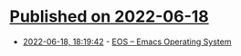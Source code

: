 # [Published on 2022-06-18](index.md)

* [2022-06-18, 18:19:42](https://news.ycombinator.com/item?id=31792373) - [EOS – Emacs Operating System](https://writequit.org/eos/eos.html)
